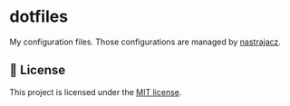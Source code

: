 # dotfiles

My configuration files.
Those configurations are managed by [nastrajacz](https://github.com/Deseteral/nastrajacz).

## 📜 License

This project is licensed under the [MIT license](LICENSE).
